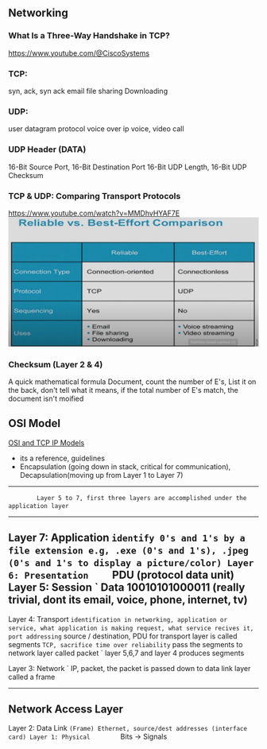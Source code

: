 


## Networking 
### What Is a Three-Way Handshake in TCP?
https://www.youtube.com/@CiscoSystems

### TCP: 
syn, ack, syn ack
email
file sharing Downloading

### UDP:
user datagram protocol
voice over ip
voice, video call

### UDP Header (DATA)
16-Bit Source Port, 16-Bit Destination Port
16-Bit UDP Length, 16-Bit UDP Checksum 
### TCP & UDP: Comparing Transport Protocols
https://www.youtube.com/watch?v=MMDhvHYAF7E
![tcp vs udp](Pictures/tcp_vs_udp.png)

### Checksum (Layer 2 & 4)
A quick mathematical formula
Document, count the number of E's, List it on the back, don't tell what it means, if the total number of E's match, the document isn't moified

## OSI Model
[OSI and TCP IP Models](https://www.youtube.com/watch?v=3b_TAYtzuho)

- its a reference, guidelines
- Encapsulation (going down in stack, critical for communication), Decapsulation(moving up from Layer 1 to Layer 7)

----------------------------------------------
            Layer 5 to 7, first three layers are accomplished under the application layer
----------------------------------------------
Layer 7: Application      ` identify 0's and 1's by a file extension e.g, .exe (0's and 1's), .jpeg (0's and 1's to display a picture/color)
Layer 6: Presentation     ` PDU (protocol data unit)
Layer 5: Session          ` Data 10010101000011 (really trivial, dont its email, voice, phone, internet, tv)
----------------------------------------------

Layer 4: Transport        ` identification in networking, application or service, what application is making request, what service recives it, port addressing
                          ` source / destination, PDU for transport layer is called segments
                          ` TCP, sacrifice time over reliability
                          ` pass the segments to network layer called packet
                          ` layer 5,6,7 and layer 4 produces segments


Layer 3: Network          ` IP, packet, the packet is passed down to data link layer called a frame

----------------------------------------------
Network Access Layer
----------------------------------------------
Layer 2: Data Link        ` (Frame) Ethernet, source/dest addresses (interface card)
Layer 1: Physical         ` Bits -> Signals
